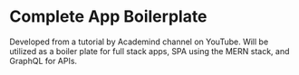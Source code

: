 # Complete App Boilerplate

Developed from a tutorial by Academind channel on YouTube. Will be utilized as a boiler plate for full stack apps, SPA using the MERN stack, and GraphQL for APIs.

